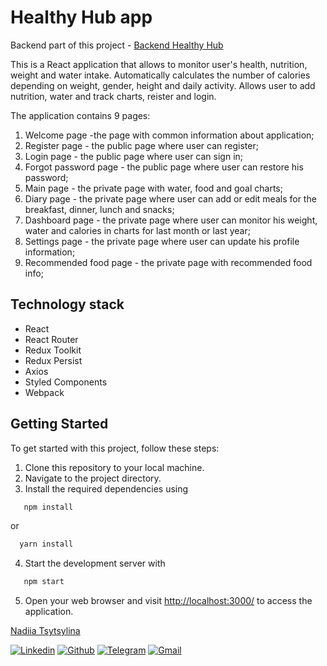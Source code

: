 # Healthy Hub app

Backend part of this project -
[Backend Healthy Hub](https://github.com/nadiia-tsytsylina/backend_healthyhub)

This is a React application that allows to monitor user's health, nutrition,
weight and water intake. Automatically calculates the number of calories
depending on weight, gender, height and daily activity. Allows user to add
nutrition, water and track charts, reister and login.

The application contains 9 pages:

1. Welcome page -the page with common information about application;
2. Register page - the public page where user can register;
3. Login page - the public page where user can sign in;
4. Forgot password page - the public page where user can restore his password;
5. Main page - the private page with water, food and goal charts;
6. Diary page - the private page where user can add or edit meals for the
   breakfast, dinner, lunch and snacks;
7. Dashboard page - the private page where user can monitor his weight, water
   and calories in charts for last month or last year;
8. Settings page - the private page where user can update his profile
   information;
9. Recommended food page - the private page with recommended food info;

## Technology stack

- React
- React Router
- Redux Toolkit
- Redux Persist
- Axios
- Styled Components
- Webpack

## Getting Started

To get started with this project, follow these steps:

1. Clone this repository to your local machine.
2. Navigate to the project directory.
3. Install the required dependencies using

```bash
   npm install
```

or

```bash
  yarn install
```

4. Start the development server with

```bash
   npm start
```

5. Open your web browser and visit
   [http://localhost:3000/](http://localhost:3000/) to access the application.

[Nadiia Tsytsylina](https://github.com/nadiia-tsytsylina)

[![Linkedin](https://img.shields.io/badge/LinkedIn-0077B5?style=for-the-badge&logo=linkedin&logoColor=white)](https://www.linkedin.com/in/nadiia-tsytsylina/)
[![Github](https://img.shields.io/badge/GitHub-100000?style=for-the-badge&logo=github&logoColor=white)](https://github.com/nadiia-tsytsylina)
[![Telegram](https://img.shields.io/badge/Telegram-2CA5E0?style=for-the-badge&logo=telegram&logoColor=white)](https://t.me/Nadiia_tsytsylina)
[![Gmail](https://img.shields.io/badge/Gmail-D14836?style=for-the-badge&logo=gmail&logoColor=white)](mailto:miniova95@gmail.com)
